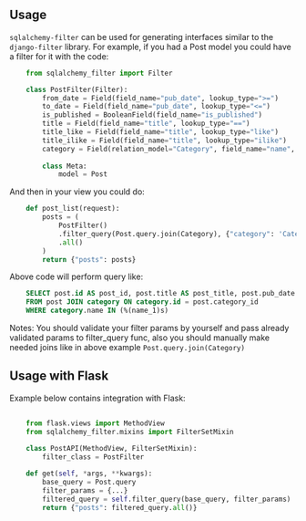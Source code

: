 Usage
-----

`sqlalchemy-filter` can be used for generating interfaces similar to the `django-filter`
library. For example, if you had a Post model you could have a
filter for it with the code:

```python
    from sqlalchemy_filter import Filter

    class PostFilter(Filter):
        from_date = Field(field_name="pub_date", lookup_type=">=")
        to_date = Field(field_name="pub_date", lookup_type="<=")
        is_published = BooleanField(field_name="is_published")
        title = Field(field_name="title", lookup_type="==")
        title_like = Field(field_name="title", lookup_type="like")
        title_ilike = Field(field_name="title", lookup_type="ilike")
        category = Field(relation_model="Category", field_name="name", lookup_type="in")
    
        class Meta:
            model = Post
```

And then in your view you could do:

```python
    def post_list(request):
        posts = (
            PostFilter()
            .filter_query(Post.query.join(Category), {"category": 'Category 1'})
            .all()
        )
        return {"posts": posts}

```    
Above code will perform query like:
```sql
    SELECT post.id AS post_id, post.title AS post_title, post.pub_date AS post_pub_date, post.is_published AS post_is_published, post.category_id AS post_category_id 
    FROM post JOIN category ON category.id = post.category_id 
    WHERE category.name IN (%(name_1)s)
```
Notes:
    You should validate your filter params by yourself and pass already validated params to filter_query func, 
    also you should manually make needed joins like in above example ``Post.query.join(Category)``

Usage with Flask
--------------------------------

Example below contains integration with Flask:

```python
    
    from flask.views import MethodView
    from sqlalchemy_filter.mixins import FilterSetMixin
    
    class PostAPI(MethodView, FilterSetMixin):
        filter_class = PostFilter

    def get(self, *args, **kwargs):
        base_query = Post.query
        filter_params = {...}
        filtered_query = self.filter_query(base_query, filter_params)
        return {"posts": filtered_query.all()}
```
